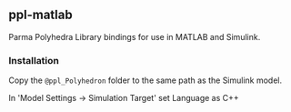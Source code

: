 ## ppl-matlab

Parma Polyhedra Library bindings for use in MATLAB and Simulink.

### Installation

Copy the `@ppl_Polyhedron` folder to the same path as the Simulink model.

In 'Model Settings -> Simulation Target' set Language as C++
